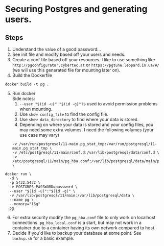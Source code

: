 # Securing Postgres and generating users.
## Steps
1. Understand the value of a good password...
2. See init file and modify based off your users and needs.
3. Create a conf file based off your resources. I like to use something like `http://pgconfigurator.cybertec.at` or `https://pgtune.leopard.in.ua/#/` (we will use this generated file for mounting later on).
4. Build the Dockerfile
```
docker build -t pg .
```
5. Run docker \
Side notes:
    1. `--user "$(id -u)":"$(id -g)"` is used to avoid permission problems when mounting. 
    2. Use `show config_file` to find the config file.
    3. Use `show data_directory` to find where your data is stored.
    4. Depending on where your data is stored and your config files, you may need some extra volumes. I need the following volumes (your use case may vary)
    ```
    -v /var/run/postgresql/11-main.pg_stat_tmp:/var/run/postgresql/11-main.pg_stat_tmp \
    -v /etc/postgresql/11/main/conf.d:/var/lib/postgresql/data/conf.d \
    -v /etc/postgresql/11/main/pg_hba.conf:/var/lib/postgresql/data/main/pg_hba.conf \
    ```
```
docker run \
  -d \
  -p 5432:5432 \
  -e POSTGRES_PASSWORD=password \
  --user "$(id -u)":"$(id -g)" \
  -v /var/lib/postgresql/11/main:/var/lib/postgresql/data \
  --name pg \
  --memory="16g"
  pg
```
6. For extra security modify the `pg_hba.conf` file to only work on localhost connections. `pg_hba_local.conf` is a start, but may not work in a container due to a container having its own network compared to host.
7. Decide if you'd like to backup your database at some point. See `backup.sh` for a basic example.